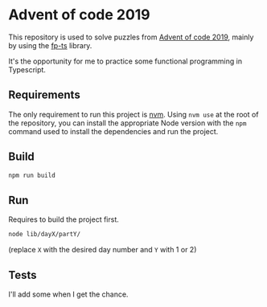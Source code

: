 # Advent of code 2019

This repository is used to solve puzzles from [Advent of code 2019](https://adventofcode.com/2019), mainly by using the [fp-ts](https://github.com/gcanti/fp-ts/) library.

It's the opportunity for me to practice some functional programming in Typescript.

## Requirements

The only requirement to run this project is [nvm](https://github.com/nvm-sh/nvm). Using `nvm use` at the root of the repository, you can install the appropriate Node version with the `npm` command used to install the dependencies and run the project.

## Build

```sh
npm run build
```

## Run

Requires to build the project first.

```sh
node lib/dayX/partY/
```

(replace `X` with the desired day number and `Y` with 1 or 2)

## Tests

I'll add some when I get the chance.
